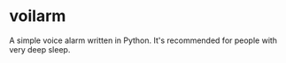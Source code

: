# voilarm
A simple voice alarm written in Python. It's recommended for people with very deep sleep.
